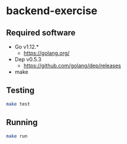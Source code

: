 # backend-exercise

## Required software

- Go v1.12.*
    - https://golang.org/
- Dep v0.5.3
    - https://github.com/golang/dep/releases
- make

## Testing

```bash
make test
```

## Running

```bash
make run
```